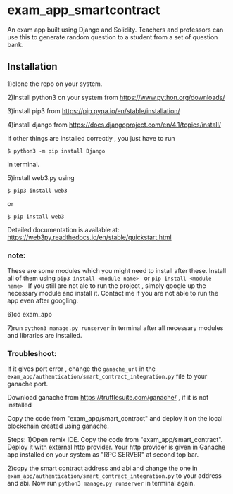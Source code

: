 # exam_app_smartcontract
An exam app built using Django and Solidity. Teachers and professors can use this to generate random question to a student from a set of question bank.

## Installation
1)clone the repo on your system.

2)Install python3 on your system from https://www.python.org/downloads/

3)install pip3 from https://pip.pypa.io/en/stable/installation/

4)install django from https://docs.djangoproject.com/en/4.1/topics/install/

If other things are installed correctly , you just have to run 
```
$ python3 -m pip install Django
```
in terminal.

5)install web3.py using

```
$ pip3 install web3
```

or

```
$ pip install web3
```

Detailed documentation is available at: https://web3py.readthedocs.io/en/stable/quickstart.html

### note: 
These are some modules which you might need to install after these. Install all of them using
```pip3 install <module name> ``` or ```pip install <module name> ```
If you still are not ale to run the project , simply google up the necessary module and install it. 
Contact me if you are not able to run the app even after googling.

6)cd exam_app

7)run ``` python3 manage.py runserver ``` in terminal after all necessary modules and libraries are installed. 

### Troubleshoot:

If it gives port error , change the ```ganache_url``` in the ```exam_app/authentication/smart_contract_integration.py``` file to your ganache port. 

Download ganache from https://trufflesuite.com/ganache/ , if it is not installed

Copy the code from "exam_app/smart_contract" and deploy it on the local blockchain created using ganache.

Steps:
1)Open remix IDE. Copy the code from "exam_app/smart_contract". Deploy it with external http provider. Your http provider is given in Ganache app installed on your system as "RPC SERVER" at second top bar.

2)copy the smart contract address and abi and change the one in  ```exam_app/authentication/smart_contract_integration.py``` to your address and abi.
Now run ``` python3 manage.py runserver ``` in terminal again.

